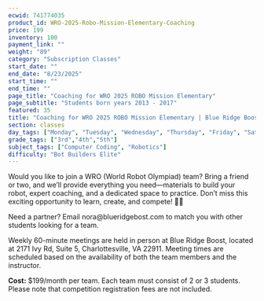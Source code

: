```yaml
---
ecwid: 741774035
product_id: WRO-2025-Robo-Mission-Elementary-Coaching
price: 199
inventory: 100
payment_link: ""
weight: "89"
category: "Subscription Classes"
start_date: ""
end_date: "8/23/2025"
start_time: ""
end_time: ""
page_title: "Coaching for WRO 2025 ROBO Mission Elementary"
page_subtitle: "Students born years 2013 - 2017"
featured: 35
title: "Coaching for WRO 2025 ROBO Mission Elementary | Blue Ridge Boost"
section: classes
day_tags: ["Monday", "Tuesday", "Wednesday", "Thursday", "Friday", "Saturday", "Sunday"]
grade_tags: ["3rd","4th","5th"]
subject_tags: ["Computer Coding", "Robotics"]
difficulty: "Bot Builders Elite"
---
```

<p>Would you like to join a WRO (World Robot Olympiad) team? Bring a friend or two, and we’ll provide everything you need—materials to build your robot, expert coaching, and a dedicated space to practice. Don’t miss this exciting opportunity to learn, create, and compete! 🚀🤖</p><p>Need a partner? Email nora@blueridgebost.com to match you with other students looking for a team.</p><p>Weekly 60-minute meetings are held in person at Blue Ridge Boost, located at 2171 Ivy Rd, Suite 5, Charlottesville, VA 22911. Meeting times are scheduled based on the availability of both the team members and the instructor.</p><p><strong>Cost:</strong> $199/month per team. Each team must consist of 2 or 3 students. Please note that competition registration fees are not included.</p>
